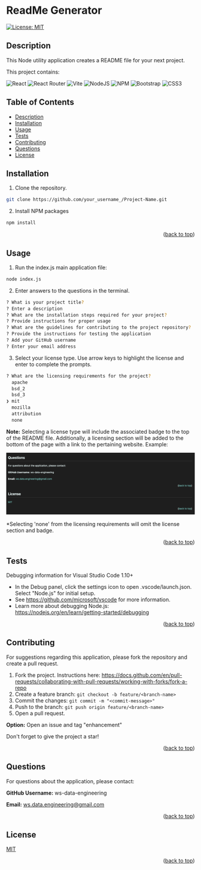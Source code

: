 <a id="readme-top"></a>

<!-- PROJECT TITLE -->
# <a id="title"></a>ReadMe Generator #

[![License: MIT](https://img.shields.io/badge/License-MIT-yellow.svg)](https://opensource.org/licenses/MIT)

<!-- PROJECT DESCRIPTION -->
## <a id="description"></a>Description ##

This Node utility application creates a README file for your next project.

This project contains:

![React](https://img.shields.io/badge/react-%2320232a.svg?style=for-the-badge&logo=react&logoColor=%2361DAFB)
![React Router](https://img.shields.io/badge/React_Router-CA4245?style=for-the-badge&logo=react-router&logoColor=white)
![Vite](https://img.shields.io/badge/vite-%23646CFF.svg?style=for-the-badge&logo=vite&logoColor=white)
![NodeJS](https://img.shields.io/badge/node.js-6DA55F?style=for-the-badge&logo=node.js&logoColor=white)
![NPM](https://img.shields.io/badge/NPM-%23CB3837.svg?style=for-the-badge&logo=npm&logoColor=white)
![Bootstrap](https://img.shields.io/badge/bootstrap-%238511FA.svg?style=for-the-badge&logo=bootstrap&logoColor=white)
![CSS3](https://img.shields.io/badge/css3-%231572B6.svg?style=for-the-badge&logo=css3&logoColor=white)

<!-- URL for markdown badges : https://github.com/Ileriayo/markdown-badges -->

<!-- TABLE OF CONTENTS -->
## Table of Contents

- [Description](#description)
- [Installation](#installation)
- [Usage](#usage)
- [Tests](#tests)
- [Contributing](#contributing)
- [Questions](#questions)
- [License](#license)

<!--- INSTALLATION INSTRUCTIONS -->
## <a id="installation"></a>Installation ##

1. Clone the repository.

```bash
git clone https://github.com/your_username_/Project-Name.git
```
2. Install NPM packages 

```bash
npm install
```

<p align="right">(<a href="#readme-top">back to top</a>)</p>

<!-- PROJECT USAGE -->
## <a id="usage"></a>Usage ##

1. Run the index.js main application file:

```bash
node index.js
```

2. Enter answers to the questions in the terminal. 

```bash
? What is your project title? 
? Enter a description 
? What are the installation steps required for your project? 
? Provide instructions for proper usage 
? What are the guidelines for contributing to the project repository? 
? Provide the instructions for testing the application 
? Add your GitHub username 
? Enter your email address 
```

3. Select your license type. Use arrow keys to highlight the license and enter to complete the prompts.

```bash
? What are the licensing requirements for the project? 
  apache 
  bsd_2 
  bsd_3 
❯ mit 
  mozilla 
  attribution 
  none 
```  
**Note:** Selecting a license type will include the associated badge to the top of the README file. Additionally, a licensing section will be added to the bottom of the page with a link to the pertaining website. Example:

![Alt text](./images/with_license.png)

*Selecting 'none' from the licensing requirements will omit the license section and badge.

<p align="right">(<a href="#readme-top">back to top</a>)</p>

<!-- TESTING REQUIREMENTS -->
## <a id="tests"></a>Tests ##

Debugging information for Visual Studio Code 1.10+

- In the Debug panel, click the settings icon to open .vscode/launch.json. Select "Node.js" for initial setup.
- See https://github.com/microsoft/vscode for more information.
- Learn more about debugging Node.js: https://nodejs.org/en/learn/getting-started/debugging

<p align="right">(<a href="#readme-top">back to top</a>)</p>

<!-- CONTRIBUTIONS -->
## <a id="contributing"></a>Contributing ##

For suggestions regarding this application, please fork the repository and create a pull request. 

1. Fork the project. Instructions here: https://docs.github.com/en/pull-requests/collaborating-with-pull-requests/working-with-forks/fork-a-repo
2. Create a feature branch: `git checkout -b feature/<branch-name>`
3. Commit the changes: `git commit -m "<commit-message>"`
4. Push to the branch: `git push origin feature/<branch-name>`
5. Open a pull request.

**Option:** Open an issue and tag "enhancement"

Don't forget to give the project a star!

<p align="right">(<a href="#readme-top">back to top</a>)</p>

<!-- CONTACT/QUESTIONS -->
## <a id="questions"></a>Questions ##

For questions about the application, please contact:

**GitHub Username:** ws-data-engineering

**Email:** ws.data.engineering@gmail.com

<p align="right">(<a href="#readme-top">back to top</a>)</p>

<!-- LICENSE INFORMATION -->
## <a id="license"></a>License ##

<a href="https://opensource.org/licenses/MIT">MIT</a>
<p align="right">(<a href="#readme-top">back to top</a>)</p>